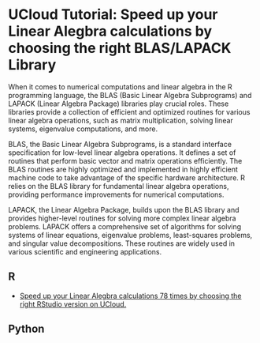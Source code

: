 # UCloud Tutorial: Speed up your Linear Alegbra calculations by choosing the right BLAS/LAPACK Library

When it comes to numerical computations and linear algebra in the R programming language, the BLAS (Basic Linear Algebra Subprograms) and LAPACK (Linear Algebra Package) libraries play crucial roles. These libraries provide a collection of efficient and optimized routines for various linear algebra operations, such as matrix multiplication, solving linear systems, eigenvalue computations, and more.

BLAS, the Basic Linear Algebra Subprograms, is a standard interface specification for low-level linear algebra operations. It defines a set of routines that perform basic vector and matrix operations efficiently. The BLAS routines are highly optimized and implemented in highly efficient machine code to take advantage of the specific hardware architecture. R relies on the BLAS library for fundamental linear algebra operations, providing performance improvements for numerical computations.

LAPACK, the Linear Algebra Package, builds upon the BLAS library and provides higher-level routines for solving more complex linear algebra problems. LAPACK offers a comprehensive set of algorithms for solving systems of linear equations, eigenvalue problems, least-squares problems, and singular value decompositions. These routines are widely used in various scientific and engineering applications.

## R
- [Speed up your Linear Alegbra calculations 78 times by choosing the right RStudio version on UCloud.](/Tutorials/BLAS/BLAS_R/)

## Python